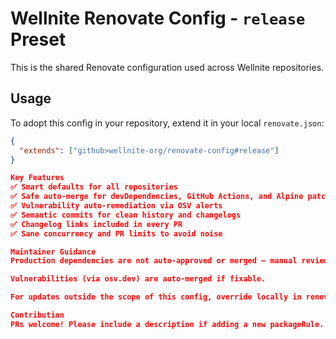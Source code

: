 # Wellnite Renovate Config - `release` Preset

This is the shared Renovate configuration used across Wellnite repositories.

## Usage

To adopt this config in your repository, extend it in your local `renovate.json`:

```json
{
  "extends": ["github>wellnite-org/renovate-config#release"]
}

Key Features
✅ Smart defaults for all repositories
✅ Safe auto-merge for devDependencies, GitHub Actions, and Alpine patches
✅ Vulnerability auto-remediation via OSV alerts
✅ Semantic commits for clean history and changelogs
✅ Changelog links included in every PR
✅ Sane concurrency and PR limits to avoid noise

Maintainer Guidance
Production dependencies are not auto-approved or merged — manual review required.

Vulnerabilities (via osv.dev) are auto-merged if fixable.

For updates outside the scope of this config, override locally in renovate.json.

Contribution
PRs welcome! Please include a description if adding a new packageRule.
